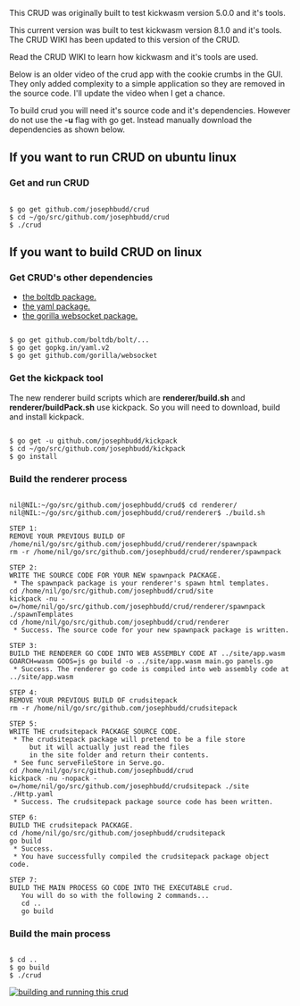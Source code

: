 This CRUD was originally built to test kickwasm version 5.0.0 and it's tools.

This current version was built to test kickwasm version 8.1.0 and it's tools. The CRUD WIKI has been updated to this version of the CRUD.

Read the CRUD WIKI to learn how kickwasm and it's tools are used.

Below is an older video of the crud app with the cookie crumbs in the GUI. They only added complexity to a simple application so they are removed in the source code. I'll update the video when I get a chance.

To build crud you will need it's source code and it's dependencies. However do not use the **-u** flag with go get. Instead manually download the dependencies as shown below.

## If you want to run CRUD on ubuntu linux

### Get and run CRUD

``` shell

$ go get github.com/josephbudd/crud
$ cd ~/go/src/github.com/josephbudd/crud
$ ./crud

```

## If you want to build CRUD on linux

### Get CRUD's other dependencies

* [the boltdb package.](https://github.com/boltdb/bolt)
* [the yaml package.](https://gopkg.in/yaml.v2)
* [the gorilla websocket package.](https://github.com/gorilla/websocket)

``` shell

$ go get github.com/boltdb/bolt/...
$ go get gopkg.in/yaml.v2
$ go get github.com/gorilla/websocket

```

### Get the kickpack tool

The new renderer build scripts which are **renderer/build.sh** and **renderer/buildPack.sh** use kickpack. So you will need to download, build and install kickpack.

``` shell

$ go get -u github.com/josephbudd/kickpack
$ cd ~/go/src/github.com/josephbudd/kickpack
$ go install

```

### Build the renderer process

``` shell

nil@NIL:~/go/src/github.com/josephbudd/crud$ cd renderer/
nil@NIL:~/go/src/github.com/josephbudd/crud/renderer$ ./build.sh

STEP 1:
REMOVE YOUR PREVIOUS BUILD OF /home/nil/go/src/github.com/josephbudd/crud/renderer/spawnpack
rm -r /home/nil/go/src/github.com/josephbudd/crud/renderer/spawnpack

STEP 2:
WRITE THE SOURCE CODE FOR YOUR NEW spawnpack PACKAGE.
 * The spawnpack package is your renderer's spawn html templates.
cd /home/nil/go/src/github.com/josephbudd/crud/site
kickpack -nu -o=/home/nil/go/src/github.com/josephbudd/crud/renderer/spawnpack ./spawnTemplates
cd /home/nil/go/src/github.com/josephbudd/crud/renderer
 * Success. The source code for your new spawnpack package is written.

STEP 3:
BUILD THE RENDERER GO CODE INTO WEB ASSEMBLY CODE AT ../site/app.wasm
GOARCH=wasm GOOS=js go build -o ../site/app.wasm main.go panels.go
 * Success. The renderer go code is compiled into web assembly code at ../site/app.wasm

STEP 4:
REMOVE YOUR PREVIOUS BUILD OF crudsitepack
rm -r /home/nil/go/src/github.com/josephbudd/crudsitepack

STEP 5:
WRITE THE crudsitepack PACKAGE SOURCE CODE.
 * The crudsitepack package will pretend to be a file store
     but it will actually just read the files
     in the site folder and return their contents.
 * See func serveFileStore in Serve.go.
cd /home/nil/go/src/github.com/josephbudd/crud
kickpack -nu -nopack -o=/home/nil/go/src/github.com/josephbudd/crudsitepack ./site ./Http.yaml
 * Success. The crudsitepack package source code has been written.

STEP 6:
BUILD THE crudsitepack PACKAGE.
cd /home/nil/go/src/github.com/josephbudd/crudsitepack
go build
 * Success.
 * You have successfully compiled the crudsitepack package object code.

STEP 7:
BUILD THE MAIN PROCESS GO CODE INTO THE EXECUTABLE crud.
   You will do so with the following 2 commands...
   cd ..
   go build

```

### Build the main process

``` shell

$ cd ..
$ go build
$ ./crud

```

[![building and running this crud](https://i.vimeocdn.com/video/803693464.webp?mw=550&amp;mh=310&amp;q=70)](https://vimeo.com/351949802)
